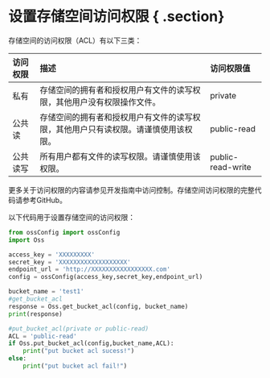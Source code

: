 # 设置存储空间访问权限 { .section}

存储空间的访问权限（ACL）有以下三类：

|访问权限|描述|访问权限值|
|:---|:-|:----|
|私有|存储空间的拥有者和授权用户有文件的读写权限，其他用户没有权限操作文件。|private|
|公共读|存储空间的拥有者和授权用户有文件的读写权限，其他用户只有读权限。请谨慎使用该权限。|public-read|
|公共读写|所有用户都有文件的读写权限。请谨慎使用该权限。|public-read-write|

更多关于访问权限的内容请参见开发指南中访问控制。存储空间访问权限的完整代码请参考GitHub。

以下代码用于设置存储空间的访问权限：

```python
from ossConfig import ossConfig
import Oss

access_key = 'XXXXXXXXX'
secret_key = 'XXXXXXXXXXXXXXXXXXX'
endpoint_url = 'http://XXXXXXXXXXXXXXXXX.com'
config = ossConfig(access_key,secret_key,endpoint_url)

bucket_name = 'test1'
#get_bucket_acl
response = Oss.get_bucket_acl(config, bucket_name)
print(response)

#put_bucket_acl(private or public-read)
ACL = 'public-read'
if Oss.put_bucket_acl(config,bucket_name,ACL):
    print("put bucket acl sucess!")
else:
    print("put bucket acl fail!")
```

